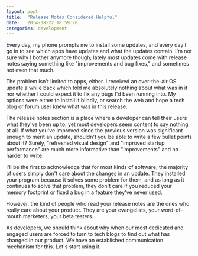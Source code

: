 ```yaml
---
layout: post
title:  "Release Notes Considered Helpful"
date:   2014-08-22 18:59:20
categories: development
---
```


Every day, my phone prompts me to install some updates, and every day I go in to see which apps have updates and what the updates contain. I'm not sure why I bother anymore though; lately most updates come with release notes saying something like "improvements and bug fixes," and sometimes not even that much.

The problem isn't limited to apps, either. I received an over-the-air OS update a while back which told me absolutely nothing about what was in it nor whether I could expect it to fix any bugs I'd been running into. My options were either to install it blindly, or search the web and hope a tech blog or forum user knew what was in this release.

The release notes section is a place where a developer can tell their users what they've been up to, yet most developers seem content to say nothing at all. If what you've improved since the previous version was significant enough to merit an update, shouldn't you be able to write a few bullet points about it? Surely, "refreshed visual design" and "improved startup performance" are much more informative than "improvements" and no harder to write.

I'll be the first to acknowledge that for most kinds of software, the majority of users simply don't care about the changes in an update. They installed your program because it solves some problem for them, and as long as it continues to solve that problem, they don't care if you reduced your memory footprint or fixed a bug in a feature they've never used.

However, the kind of people who read your release notes are the ones who really care about your product. They are your evangelists, your word-of-mouth marketers, your beta testers.

As developers, we should think about why when our most dedicated and engaged users are forced to turn to tech blogs to find out what has changed in our product. We have an established communication mechanism for this. Let's start using it.